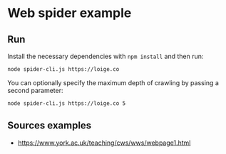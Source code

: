 # Web spider example

## Run

Install the necessary dependencies with `npm install` and then run:

```bash
node spider-cli.js https://loige.co
```

You can optionally specify the maximum depth of crawling by passing a second parameter:

```bash
node spider-cli.js https://loige.co 5
```

## Sources examples
- https://www.york.ac.uk/teaching/cws/wws/webpage1.html